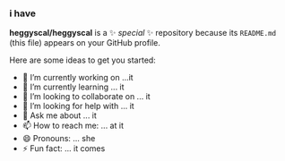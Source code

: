 ### i have


**heggyscal/heggyscal** is a ✨ _special_ ✨ repository because its `README.md` (this file) appears on your GitHub profile.

Here are some ideas to get you started:

- 🔭 I’m currently working on ...it
- 🌱 I’m currently learning ... it
- 👯 I’m looking to collaborate on ... it
- 🤔 I’m looking for help with ... it
- 💬 Ask me about ... it
- 📫 How to reach me: ... at it
- 😄 Pronouns: ... she
- ⚡ Fun fact: ... it comes
